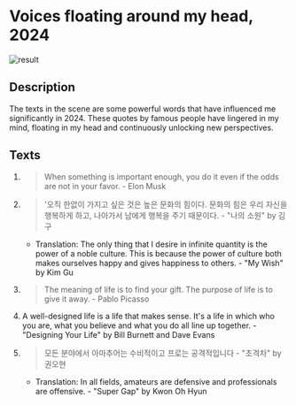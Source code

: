 # Voices floating around my head, 2024

![result](https://github.com/luciechoi/threejs-practice/blob/master/text-geometry/result.gif)

## Description
The texts in the scene are some powerful words that have influenced me significantly in 2024. These quotes by famous people have lingered in my mind, floating in my head and continuously unlocking new perspectives.

## Texts

1.  > When something is important enough, you do it even if the odds are not in your favor. - Elon Musk

2. > '오직 한없이 가지고 싶은 것은 높은 문화의 힘이다. 문화의 힘은 우리 자신을 행복하게 하고, 나아가서 남에게 행복을 주기 때문이다. - "나의 소원" by 김구
    - Translation: The only thing that I desire in infinite quantity is the power of a noble culture. This is because the power of culture both makes ourselves happy and gives happiness to others. - "My Wish" by Kim Gu

3. > The meaning of life is to find your gift. The purpose of life is to give it away. - Pablo Picasso

4. A well-designed life is a life that makes sense. It's a life in which who you are, what you believe and what you do all line up together. - "Designing Your Life" by Bill Burnett and Dave Evans

5. > 모든 분야에서 아마추어는 수비적이고 프로는 공격적입니다 - "초격차" by 권오현
    - Translation: In all fields, amateurs are defensive and professionals are offensive. - "Super Gap" by Kwon Oh Hyun
